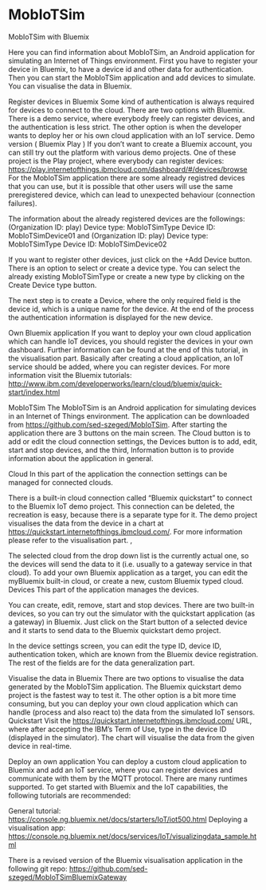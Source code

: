# MobIoTSim

MobIoTSim with Bluemix

Here you can find information about MobIoTSim, an Android application for simulating an Internet of Things environment.
First you have to register your device in Bluemix, to have a device id and other data for authentication. Then you can start the MobIoTSim application and add devices to simulate. You can visualise the data in Bluemix.

Register devices in Bluemix
Some kind of authentication is always required for devices to connect to the cloud. There are two options with Bluemix. There is a demo service, where everybody freely can register devices, and the authentication is less strict. The other option is when the developer wants to deploy her or his own cloud application with an IoT service.
Demo version ( Bluemix Play )
If you don’t want to create a Bluemix account, you can still try out the platform with various demo projects. One of these project is the Play project, where everybody can register devices:
https://play.internetofthings.ibmcloud.com/dashboard/#/devices/browse
For the MobIoTSim application there are some already registred devices that you can use, but it is possible that other users will use the same preregistered device, which can lead to unexpected behaviour (connection failures).

The information about the already registered devices are the followings:
(Organization ID: play)
Device type: MobIoTSimType
Device ID: MobIoTSimDevice01
and
(Organization ID: play)
Device type: MobIoTSimType
Device ID: MobIoTSimDevice02

If you want to register other devices, just click on the +Add Device button. There is an option to select or create a device type. You can select the already existing MobIoTSimType or create a new type by clicking on the Create Device type button.


The next step is to create a Device, where the only required field is the device id, which is a unique name for the device. At the end of the process the authentication information is displayed for the new device.


Own Bluemix application
If you want to deploy your own cloud application which can handle IoT devices, you should register the devices in your own dashboard. Further information can be found at the end of this tutorial, in the visualisation part. Basically after creating a cloud application, an IoT service should be added, where you can register devices. For more information visit the Bluemix tutorials: http://www.ibm.com/developerworks/learn/cloud/bluemix/quick-start/index.html

MobIoTSim
The MobIoTSim is an Android application for simulating devices in an Internet of Things environment. The application can be downloaded from https://github.com/sed-szeged/MobIoTSim.
After starting the application there are 3 buttons on the main screen. The Cloud button is to add or edit the cloud connection settings, the Devices button is to add, edit, start and stop devices, and the third, Information button is to provide information about the application in general.

Cloud
In this part of the application the connection settings can be managed for connected clouds.

There is a built-in cloud connection called “Bluemix quickstart” to connect to the Bluemix IoT demo project. This connection can be deleted, the recreation is easy, because there is a separate type for it. The demo project visualises the data from the device in a chart at https://quickstart.internetofthings.ibmcloud.com/. For more information please refer to the visualisation part.
,

The selected cloud from the drop down list is the currently actual one, so the devices will send the data to it (i.e. usually to a gateway service in that cloud). To add your own Bluemix application as a target, you can edit the myBluemix built-in cloud, or create a new, custom Bluemix typed cloud. 
Devices
This part of the application manages the devices.

You can create, edit, remove, start and stop devices. There are two built-in devices, so you can try out the simulator with the quickstart application (as a gateway) in Bluemix. Just click on the Start button of a selected device and it starts to send data to the Bluemix quickstart demo project.

In the device settings screen, you can edit the type ID, device ID, authentication token, which are known from the Bluemix device registration. The rest of the fields are for the data generalization part.








Visualise the data in Bluemix
There are two options to visualise the data generated by the MobIoTSim application. The Bluemix quickstart demo project is the fastest way to test it. The other option is a bit more time consuming, but you can deploy your own cloud application which can handle (process and also react to) the data from the simulated IoT sensors.
Quickstart
Visit the https://quickstart.internetofthings.ibmcloud.com/ URL, where after accepting the IBM’s Term of Use, type in the device ID (displayed in the simulator). The chart will visualise the data from the given device in real-time.


Deploy an own application
You can deploy a custom cloud application to Bluemix and add an IoT service, where you can register devices and communicate with them by the MQTT protocol. There are many runtimes supported. To get started with Bluemix and the IoT capabilities, the following tutorials are recommended:

General tutorial: 
https://console.ng.bluemix.net/docs/starters/IoT/iot500.html
Deploying a visualisation app: 
https://console.ng.bluemix.net/docs/services/IoT/visualizingdata_sample.html

There is a revised version of the Bluemix visualisation application in the following git repo:
https://github.com/sed-szeged/MobIoTSimBluemixGateway




